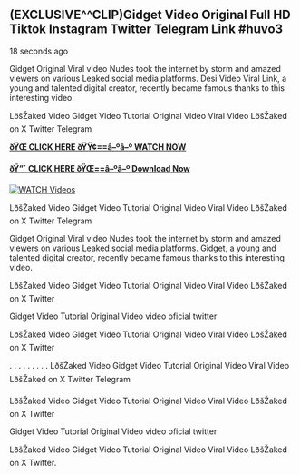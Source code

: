 ## (EXCLUSIVE^^CLIP)Gidget Video Original Full HD Tiktok Instagram Twitter Telegram Link #huvo3

18 seconds ago

Gidget Original Viral video Nudes took the internet by storm and amazed viewers on various Leaked social media platforms. Desi Video Viral Link, a young and talented digital creator, recently became famous thanks to this interesting video.

LðšŽaked Video Gidget Video Tutorial Original Video Viral Video LðšŽaked on X Twitter Telegram

**[ðŸŒ CLICK HERE ðŸŸ¢==â–ºâ–º WATCH NOW](https://clips-mediaa.blogspot.com/2025/02/video-viral-download.html)**

**[ðŸ”´ CLICK HERE ðŸŒ==â–ºâ–º Download Now](https://clips-mediaa.blogspot.com/2025/02/video-viral-download.html)**

[![WATCH Videos](https://i.imgur.com/dJHk4Zq.gif)](https://clips-mediaa.blogspot.com/2025/02/video-viral-download.html)

LðšŽaked Video Gidget Video Tutorial Original Video Viral Video LðšŽaked on X Twitter Telegram

Gidget Original Viral video Nudes took the internet by storm and amazed viewers on various Leaked social media platforms. Gidget, a young and talented digital creator, recently became famous thanks to this interesting video.

LðšŽaked Video Gidget Video Tutorial Original Video Viral Video LðšŽaked on X Twitter

Gidget Video Tutorial Original Video video oficial twitter

LðšŽaked Video Gidget Video Tutorial Original Video Viral Video LðšŽaked on X Twitter

. . . . . . . . . LðšŽaked Video Gidget Video Tutorial Original Video Viral Video LðšŽaked on X Twitter Telegram

LðšŽaked Video Gidget Video Tutorial Original Video Viral Video LðšŽaked on X Twitter

Gidget Video Tutorial Original Video video oficial twitter

LðšŽaked Video Gidget Video Tutorial Original Video Viral Video LðšŽaked on X Twitter.